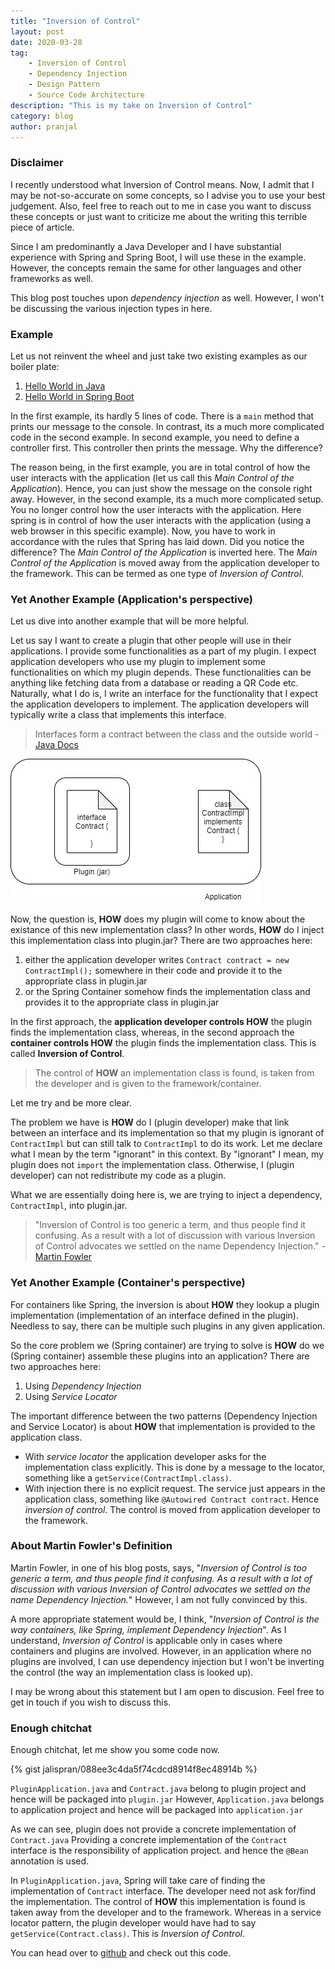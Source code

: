 ```yaml
---
title: "Inversion of Control"
layout: post
date: 2020-03-28
tag: 
    - Inversion of Control
    - Dependency Injection
    - Design Pattern
    - Source Code Architecture
description: "This is my take on Inversion of Control"
category: blog
author: pranjal
---
```


### Disclaimer

I recently understood what Inversion of Control means. Now, I admit that I may be not-so-accurate on some concepts, so I advise you to use your best judgement. Also, feel free to reach out to me in case you want to discuss these concepts or just want to criticize me about the writing this terrible piece of article.

Since I am predominantly a Java Developer and I have substantial experience with Spring and Spring Boot, I will use these in the example. However, the concepts remain the same for other languages and other frameworks as well.

This blog post touches upon *dependency injection* as well. However, I won't be discussing the various injection types in here.

### Example

Let us not reinvent the wheel and just take two existing examples as our boiler plate:

1. [Hello World in Java][1]
2. [Hello World in Spring Boot][2]

In the first example, its hardly 5 lines of code. There is a `main` method that prints our message to the console. In contrast, its a much more complicated code in the second example. In second example, you need to define a controller first. This controller then prints the message. Why the difference?

The reason being, in the first example, you are in total control of how the user interacts with the application (let us call this *Main Control of the Application*). Hence, you can just show the message on the console right away. However, in the second example, its a much more complicated setup. You no longer control how the user interacts with the application. Here spring is in control of how the user interacts with the application (using a web browser in this specific example). Now, you have to work in accordance with the rules that Spring has laid down. Did you notice the difference? The *Main Control of the Application* is inverted here. The *Main Control of the Application* is moved away from the application developer to the framework. This can be termed as one type of *Inversion of Control*.  

### Yet Another Example (Application's perspective)

Let us dive into another example that will be more helpful.

Let us say I want to create a plugin that other people will use in their applications. I provide some functionalities as a part of my plugin. I expect application developers who use my plugin to implement some functionalities on which my plugin depends. These functionalities can be anything like fetching data from a database or reading a QR Code etc. Naturally, what I do is, I write an interface for the functionality that I expect the application developers to implement. The application developers will typically write a class that implements this interface.

> Interfaces form a contract between the class and the outside world - [Java Docs][3]

![Example Scenario](..\assets\inversion-of-control\example-ioc.jpg)

Now, the question is, **HOW** does my plugin will come to know about the existance of this new implementation class? In other words, **HOW** do I inject this implementation class into plugin.jar? There are two approaches here:

1. either the application developer writes `Contract contract = new ContractImpl();` somewhere in their code and provide it to the appropriate class in plugin.jar
2. or the Spring Container somehow finds the implementation class and provides it to the appropriate class in plugin.jar

In the first approach, the **application developer controls HOW** the plugin finds the implementation class, whereas, in the second approach the **container controls HOW** the plugin finds the implementation class. This is called **Inversion of Control**. 

> The control of **HOW** an implementation class is found, is taken from the developer and is given to the framework/container. 

Let me try and be more clear.

The problem we have is **HOW** do I (plugin developer) make that link between an interface and its implementation so that my plugin is ignorant of `ContractImpl` but can still talk to `ContractImpl` to do its work. Let me declare what I mean by the term "ignorant" in this context. By "ignorant" I mean, my plugin does not `import` the implementation class. Otherwise, I (plugin developer) can not redistribute my code as a plugin.

What we are essentially doing here is, we are trying to inject a dependency, `ContractImpl`, into plugin.jar. 

> "Inversion of Control is too generic a term, and thus people find it confusing. As a result with a lot of discussion with various Inversion of Control advocates we settled on the name Dependency Injection." - [Martin Fowler][4]

### Yet Another Example (Container's perspective)

For containers like Spring, the inversion is about **HOW** they lookup a plugin implementation (implementation of an interface defined in the plugin). Needless to say, there can be multiple such plugins in any given application.

So the core problem we (Spring container) are trying to solve is **HOW** do we (Spring container) assemble these plugins into an application? There are two approaches here:

1. Using *Dependency Injection* 
2. Using *Service Locator*

The important difference between the two patterns (Dependency Injection and Service Locator) is about **HOW** that implementation is provided to the application class. 

- With *service locator* the application developer asks for the implementation class explicitly. This is done by a message to the locator, something like a `getService(ContractImpl.class)`.
- With injection there is no explicit request. The service just appears in the application class, something like `@Autowired Contract contract`. Hence *inversion of control*. The control is moved from application developer to the framework.

### About Martin Fowler's Definition

Martin Fowler, in one of his blog posts, says, "*Inversion of Control is too generic a term, and thus people find it confusing. As a result with a lot of discussion with various Inversion of Control advocates we settled on the name Dependency Injection.*" However, I am not fully convinced by this.

A more appropriate statement would be, I think, "*Inversion of Control is the way containers, like Spring, implement Dependency Injection*". As I understand, *Inversion of Control* is applicable only in cases where containers and plugins are involved. However, in an application where no plugins are involved, I can use dependency injection but I won't be inverting the control (the way an implementation class is looked up).

I may be wrong about this statement but I am open to discusion. Feel free to get in touch if you wish to discuss this.

### Enough chitchat

Enough chitchat, let me show you some code now.

{% gist jalispran/088ee3c4da5f74cdcd8914f8ec48914b %}

`PluginApplication.java` and `Contract.java` belong to plugin project and hence will be packaged into `plugin.jar` However, `Application.java` belongs to application project and hence will be packaged into `application.jar`

As we can see, plugin does not provide a concrete implementation of `Contract.java` Providing a concrete implementation of the `Contract` interface is the responsibility of application project. and hence the `@Bean` annotation is used.

In `PluginApplication.java`, Spring will take care of finding the implementation of `Contract` interface. The developer need not ask for/find the implementation. The control of **HOW** this implementation is found is taken away from the developer and to the framework. Whereas in a service locator pattern, the plugin developer would have had to say `getService(Contract.class)`. This is *Inversion of Control*.

You can head over to [github][5] and check out this code.



[1]: https://www.javatpoint.com/simple-program-of-java	"Hello World Java tutorial"
[2]: https://dzone.com/articles/hello-world-program-spring-boot	"Hello World Spring Boot tutorial"
[3]: https://docs.oracle.com/javase/tutorial/java/concepts/interface.html	"What Is an Interface?"
[4]: https://martinfowler.com/articles/injection.html#InversionOfControl	"Inversion Of Control - Martin Fowler"
[5]: https://github.com/jalispran/inversion-of-control	"Github Project"

